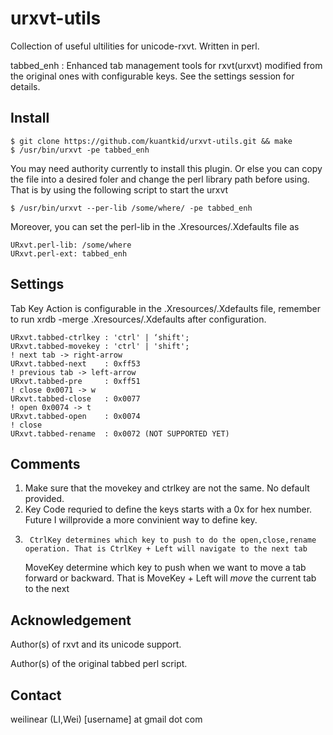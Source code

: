 urxvt-utils
===========

Collection of useful ultilities for unicode-rxvt. Written in perl.

tabbed_enh : Enhanced tab management tools for rxvt(urxvt) modified from the original ones with configurable keys. See the settings session for details.

Install
-------
	$ git clone https://github.com/kuantkid/urxvt-utils.git && make
	$ /usr/bin/urxvt -pe tabbed_enh

You may need authority currently to install this plugin. Or else you can copy the file into a desired foler and change the perl library path before using. That is by using the following script to start the urxvt
    	
	$ /usr/bin/urxvt --per-lib /some/where/ -pe tabbed_enh

Moreover, you can set the perl-lib in the .Xresources/.Xdefaults file as 

	URxvt.perl-lib: /some/where
	URxvt.perl-ext: tabbed_enh

Settings
------------
Tab Key Action is configurable in the .Xresources/.Xdefaults file, remember to run xrdb -merge .Xresources/.Xdefaults after configuration.

    URxvt.tabbed-ctrlkey : 'ctrl' | ‘shift';
    URxvt.tabbed-movekey : 'ctrl' | 'shift';
    ! next tab -> right-arrow
    URxvt.tabbed-next    : 0xff53
    ! previous tab -> left-arrow
    URxvt.tabbed-pre     : 0xff51
    ! close 0x0071 -> w
    URxvt.tabbed-close   : 0x0077
    ! open 0x0074 -> t
    URxvt.tabbed-open    : 0x0074
    ! close
    URxvt.tabbed-rename  : 0x0072 (NOT SUPPORTED YET)

## Comments
1.	Make sure that the movekey and ctrlkey are not the same. No default provided.
2. 	Key Code requried to define the keys starts with a 0x for hex number. Future I willprovide a more convinient way to define key.
3.     	CtrlKey determines which key to push to do the open,close,rename operation. That is CtrlKey + Left will navigate to the next tab
   	MoveKey determine which key to push when we want to move a tab forward or backward. That is MoveKey + Left will *move* the current tab to the next


Acknowledgement
---------------
Author(s) of rxvt and its unicode support. 

Author(s) of the original tabbed perl script.


Contact
-------
weilinear (LI,Wei) [username] at gmail dot com
